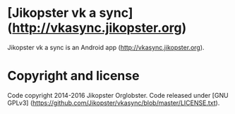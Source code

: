 # [Jikopster vk a sync] (http://vkasync.jikopster.org)

Jikopster vk a sync is an Android app (<http://vkasync.jikopster.org>).

# Copyright and license

Code copyright 2014-2016 Jikopster Orglobster. Code released under [GNU GPLv3] (https://github.com/Jikopster/vkasync/blob/master/LICENSE.txt).
